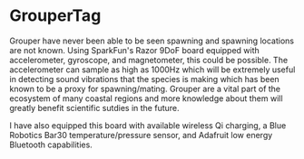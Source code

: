 # GrouperTag

Grouper have never been able to be seen spawning and spawning locations are not known. Using SparkFun's Razor 9DoF board equipped with accelerometer, gyroscope, and magnetometer, this could be possible. The accelerometer can sample as high as 1000Hz which will be extremely useful in detecting sound vibrations that the species is making which has been known to be a proxy for spawning/mating. Grouper are a vital part of the ecosystem of many coastal regions and more knowledge about them will greatly benefit scientific sutdies in the future. 

I have also equipped this board with available wireless Qi charging, a Blue Robotics Bar30 temperature/pressure sensor, and Adafruit low energy Bluetooth capabilities. 
